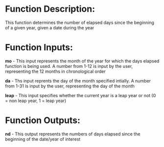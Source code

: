 # Function Description: 
This function determines the number of elapsed days since the beginning of a given year, given a date during the year

# Function Inputs:

**mo** - This input represents the month of the year for which the days elapsed function is being used. A number from 1-12 is input by the user, representing the 12 months in chronological order

**da** - Ths input reprents the day of the month specified intially. A number from 1-31 is input by the user, representing the day of the month

**leap** - This input specifies whether the current year is a leap year or not (0 = non leap year, 1 = leap year)

# Function Outputs: 

**nd** - This output represents the numbers of days elapsed since the beginning of the date/year of interest
